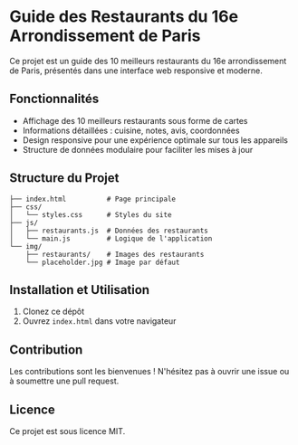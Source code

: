 # Guide des Restaurants du 16e Arrondissement de Paris

Ce projet est un guide des 10 meilleurs restaurants du 16e arrondissement de Paris, présentés dans une interface web responsive et moderne.

## Fonctionnalités

- Affichage des 10 meilleurs restaurants sous forme de cartes
- Informations détaillées : cuisine, notes, avis, coordonnées
- Design responsive pour une expérience optimale sur tous les appareils
- Structure de données modulaire pour faciliter les mises à jour

## Structure du Projet

```
├── index.html          # Page principale
├── css/
│   └── styles.css      # Styles du site
├── js/
│   ├── restaurants.js  # Données des restaurants
│   └── main.js         # Logique de l'application
└── img/
    ├── restaurants/    # Images des restaurants
    └── placeholder.jpg # Image par défaut
```

## Installation et Utilisation

1. Clonez ce dépôt
2. Ouvrez `index.html` dans votre navigateur

## Contribution

Les contributions sont les bienvenues ! N'hésitez pas à ouvrir une issue ou à soumettre une pull request.

## Licence

Ce projet est sous licence MIT.
